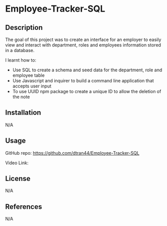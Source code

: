 # Employee-Tracker-SQL

## Description
The goal of this project was to create an interface for an employer to easily view and interact with department, roles and employees information stored in a database.

I learnt how to:
- Use SQL to create a schema and seed data for the department, role and employee table
- Use Javascript and inquirer to build a command line application that accepts user input
- To use UUID npm package to create a unique ID to allow the deletion of the note

## Installation

N/A

## Usage

GitHub repo: https://github.com/dtran44/Employee-Tracker-SQL

Video Link: 


## License

N/A


## References
N/A
